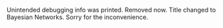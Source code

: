 Unintended debugging info was printed. Removed now. Title changed to Bayesian Networks. Sorry for the inconvenience.


